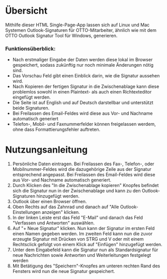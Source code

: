 # Übersicht #

Mithilfe dieser HTML Single-Page-App lassen sich auf Linux und Mac Systemen Outlook-Signaturen für OTTO-Mitarbeiter, ähnlich wie mit dem OTTO Outlook Signatur Tool für Windows, generieren. 

### Funktionsüberblick: ###
 - Nach erstmaliger Eingabe der Daten werden diese lokal im Browser gespeichert, sodass zukünftig nur noch minimale Änderungen nötig sind. 
 - Das Vorschau Feld gibt einen Einblick darin, wie die Signatur aussehen wird.
 - Nach Kopieren der fertigen Signatur in die Zwischenablage kann diese problemlos sowohl in einen Plaintext- als auch einen Richtexteditor eingefügt werden.
 - Die Seite ist auf English und auf Deutsch darstellbar und unterstützt beide Signaturen.
 - Bei Freilassen des Email-Feldes wird diese aus Vor- und Nachname automatisch generiert
 - Telefon-, Mobil- und Faxnummerfelder können freigelassen werdem, ohne dass Formattierungsfehler auftreten.

# Nutzungsanleitung #
        
1. Persönliche Daten eintragen. Bei Freilassen des Fax-, Telefon-, oder Mobilnummer-Feldes wird die dazugehörige Zeile aus der Signatur entsprechend angepasst. Bei Freilassen des Email-Feldes wird diese aus Vor- und Nachname automatisch generiert.
2. Durch Klicken des "In die Zwischenablage kopieren" Knopfes befindet sich die Signatur nun in der Zwischenablage und kann zu den Outlook-Signaturen hinzugefügt werden.
3. Outlook über einen Browser öffnen.
4. Oben Rechts auf das Zahnrad und danach auf "Alle Outlook-Einstellungen anzeigen" klicken.
5. In der linken Leiste erst das Feld "E-Mail" und danach das Feld "Verfassen und Antworten" auswählen.
6. Auf "+ Neue Signatur" klicken. Nun kann der Signatur im ersten Feld einen Namen gegeben werden. Im zweiten Feld kann nun die zuvor erzeugte Signatur mit Drücken von STRG und V oder mit einem Rechtsclick gefolgt von einem Klick auf "Einfügen" hinzugefügt werden.
7. Unter dem Eingabefeld kann die Signatur nun als Standardsignatur für neue Nachrichten sowie Antworten und Weiterleitungen festgelegt werden
8. Mit Betätigung des "Speichern"-Knopfes am unteren rechten Rand des Fensters wird nun die neue Signatur gespeichert.
